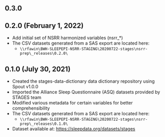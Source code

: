 ## 0.3.0

## 0.2.0 (February 1, 2022)

- Add initial set of NSRR harmonized variables (nsrr_*)
- The CSV datasets generated from a SAS export are located here:
  - `\\rfawin\BWH-SLEEPEPI-NSRR-STAGING\20200722-stages\nsrr-prep\_releases\0.2.0\`

## 0.1.0 (July 30, 2021)

- Created the stages-data-dictionary data dictionary repository using Spout v1.0.0
- Imported the Alliance Sleep Questionnaire (ASQ) datasets provided by STAGES team
- Modified various metadata for certain variables for better comprehensibility
- The CSV datasets generated from a SAS export are located here:
  - `\\rfawin\BWH-SLEEPEPI-NSRR-STAGING\20200722-stages\nsrr-prep\_releases\0.1.0\`
- Dataset available at: https://sleepdata.org/datasets/stages
